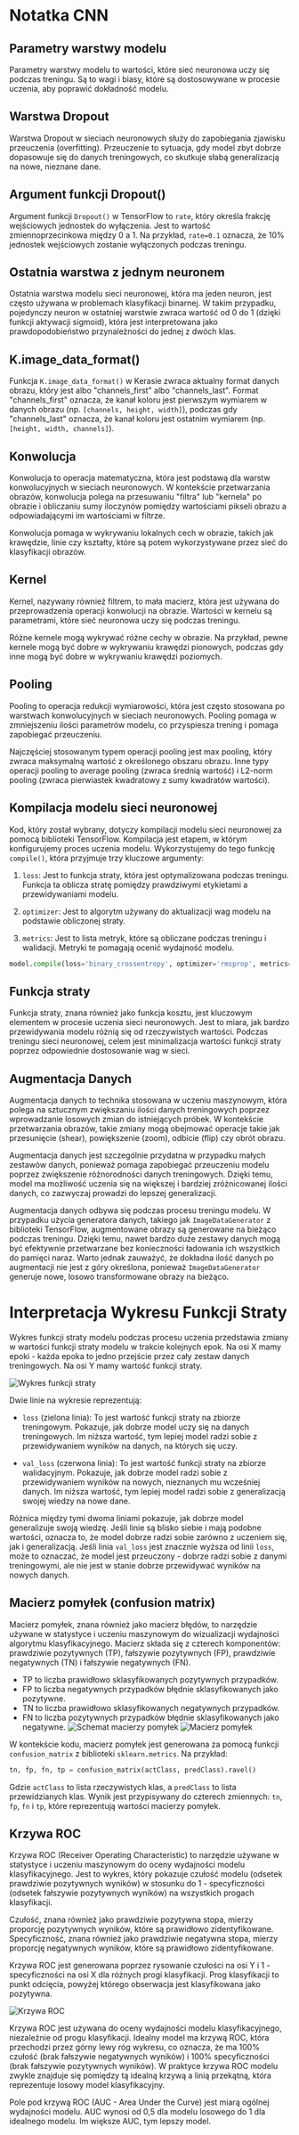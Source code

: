 # Notatka CNN

## Parametry warstwy modelu
Parametry warstwy modelu to wartości, które sieć neuronowa uczy się podczas treningu. Są to wagi i biasy, które są dostosowywane w procesie uczenia, aby poprawić dokładność modelu.

## Warstwa Dropout
Warstwa Dropout w sieciach neuronowych służy do zapobiegania zjawisku przeuczenia (overfitting). Przeuczenie to sytuacja, gdy model zbyt dobrze dopasowuje się do danych treningowych, co skutkuje słabą generalizacją na nowe, nieznane dane.

## Argument funkcji Dropout()
Argument funkcji `Dropout()` w TensorFlow to `rate`, który określa frakcję wejściowych jednostek do wyłączenia. Jest to wartość zmiennoprzecinkowa między 0 a 1. Na przykład, `rate=0.1` oznacza, że 10% jednostek wejściowych zostanie wyłączonych podczas treningu.

## Ostatnia warstwa z jednym neuronem
Ostatnia warstwa modelu sieci neuronowej, która ma jeden neuron, jest często używana w problemach klasyfikacji binarnej. W takim przypadku, pojedynczy neuron w ostatniej warstwie zwraca wartość od 0 do 1 (dzięki funkcji aktywacji sigmoid), która jest interpretowana jako prawdopodobieństwo przynależności do jednej z dwóch klas.

## K.image_data_format()
Funkcja `K.image_data_format()` w Kerasie zwraca aktualny format danych obrazu, który jest albo "channels_first" albo "channels_last". Format "channels_first" oznacza, że kanał koloru jest pierwszym wymiarem w danych obrazu (np. `[channels, height, width]`), podczas gdy "channels_last" oznacza, że kanał koloru jest ostatnim wymiarem (np. `[height, width, channels]`).

## Konwolucja
Konwolucja to operacja matematyczna, która jest podstawą dla warstw konwolucyjnych w sieciach neuronowych. W kontekście przetwarzania obrazów, konwolucja polega na przesuwaniu "filtra" lub "kernela" po obrazie i obliczaniu sumy iloczynów pomiędzy wartościami pikseli obrazu a odpowiadającymi im wartościami w filtrze. 

Konwolucja pomaga w wykrywaniu lokalnych cech w obrazie, takich jak krawędzie, linie czy kształty, które są potem wykorzystywane przez sieć do klasyfikacji obrazów.

## Kernel
Kernel, nazywany również filtrem, to mała macierz, która jest używana do przeprowadzenia operacji konwolucji na obrazie. Wartości w kernelu są parametrami, które sieć neuronowa uczy się podczas treningu. 

Różne kernele mogą wykrywać różne cechy w obrazie. Na przykład, pewne kernele mogą być dobre w wykrywaniu krawędzi pionowych, podczas gdy inne mogą być dobre w wykrywaniu krawędzi poziomych.

## Pooling
Pooling to operacja redukcji wymiarowości, która jest często stosowana po warstwach konwolucyjnych w sieciach neuronowych. Pooling pomaga w zmniejszeniu ilości parametrów modelu, co przyspiesza trening i pomaga zapobiegać przeuczeniu.

Najczęściej stosowanym typem operacji pooling jest max pooling, który zwraca maksymalną wartość z określonego obszaru obrazu. Inne typy operacji pooling to average pooling (zwraca średnią wartość) i L2-norm pooling (zwraca pierwiastek kwadratowy z sumy kwadratów wartości).

## Kompilacja modelu sieci neuronowej
Kod, który został wybrany, dotyczy kompilacji modelu sieci neuronowej za pomocą biblioteki TensorFlow. Kompilacja jest etapem, w którym konfigurujemy proces uczenia modelu. Wykorzystujemy do tego funkcję `compile()`, która przyjmuje trzy kluczowe argumenty:

1. `loss`: Jest to funkcja straty, która jest optymalizowana podczas treningu. Funkcja ta oblicza stratę pomiędzy prawdziwymi etykietami a przewidywaniami modelu.

2. `optimizer`: Jest to algorytm używany do aktualizacji wag modelu na podstawie obliczonej straty.

3. `metrics`: Jest to lista metryk, które są obliczane podczas treningu i walidacji. Metryki te pomagają ocenić wydajność modelu.

```python
model.compile(loss='binary_crossentropy', optimizer='rmsprop', metrics=['accuracy'])
```
## Funkcja straty
Funkcja straty, znana również jako funkcja kosztu, jest kluczowym elementem w procesie uczenia sieci neuronowych. Jest to miara, jak bardzo przewidywania modelu różnią się od rzeczywistych wartości. Podczas treningu sieci neuronowej, celem jest minimalizacja wartości funkcji straty poprzez odpowiednie dostosowanie wag w sieci.

## Augmentacja Danych

Augmentacja danych to technika stosowana w uczeniu maszynowym, która polega na sztucznym zwiększaniu ilości danych treningowych poprzez wprowadzanie losowych zmian do istniejących próbek. W kontekście przetwarzania obrazów, takie zmiany mogą obejmować operacje takie jak przesunięcie (shear), powiększenie (zoom), odbicie (flip) czy obrót obrazu. 

Augmentacja danych jest szczególnie przydatna w przypadku małych zestawów danych, ponieważ pomaga zapobiegać przeuczeniu modelu poprzez zwiększenie różnorodności danych treningowych. Dzięki temu, model ma możliwość uczenia się na większej i bardziej zróżnicowanej ilości danych, co zazwyczaj prowadzi do lepszej generalizacji.

Augmentacja danych odbywa się podczas procesu treningu modelu. W przypadku użycia generatora danych, takiego jak `ImageDataGenerator` z biblioteki TensorFlow, augmentowane obrazy są generowane na bieżąco podczas treningu. Dzięki temu, nawet bardzo duże zestawy danych mogą być efektywnie przetwarzane bez konieczności ładowania ich wszystkich do pamięci naraz. Warto jednak zauważyć, że dokładna ilość danych po augmentacji nie jest z góry określona, ponieważ `ImageDataGenerator` generuje nowe, losowo transformowane obrazy na bieżąco.

# Interpretacja Wykresu Funkcji Straty

Wykres funkcji straty modelu podczas procesu uczenia przedstawia zmiany w wartości funkcji straty modelu w trakcie kolejnych epok. Na osi X mamy epoki - każda epoka to jedno przejście przez cały zestaw danych treningowych. Na osi Y mamy wartość funkcji straty.

![Wykres funkcji straty](loss.png)

Dwie linie na wykresie reprezentują:

- `loss` (zielona linia): To jest wartość funkcji straty na zbiorze treningowym. Pokazuje, jak dobrze model uczy się na danych treningowych. Im niższa wartość, tym lepiej model radzi sobie z przewidywaniem wyników na danych, na których się uczy.

- `val_loss` (czerwona linia): To jest wartość funkcji straty na zbiorze walidacyjnym. Pokazuje, jak dobrze model radzi sobie z przewidywaniem wyników na nowych, nieznanych mu wcześniej danych. Im niższa wartość, tym lepiej model radzi sobie z generalizacją swojej wiedzy na nowe dane.

Różnica między tymi dwoma liniami pokazuje, jak dobrze model generalizuje swoją wiedzę. Jeśli linie są blisko siebie i mają podobne wartości, oznacza to, że model dobrze radzi sobie zarówno z uczeniem się, jak i generalizacją. Jeśli linia `val_loss` jest znacznie wyższa od linii `loss`, może to oznaczać, że model jest przeuczony - dobrze radzi sobie z danymi treningowymi, ale nie jest w stanie dobrze przewidywać wyników na nowych danych.

## Macierz pomyłek (confusion matrix)

Macierz pomyłek, znana również jako macierz błędów, to narzędzie używane w statystyce i uczeniu maszynowym do wizualizacji wydajności algorytmu klasyfikacyjnego. Macierz składa się z czterech komponentów: prawdziwie pozytywnych (TP), fałszywie pozytywnych (FP), prawdziwie negatywnych (TN) i fałszywie negatywnych (FN). 

- TP to liczba prawidłowo sklasyfikowanych pozytywnych przypadków.
- FP to liczba negatywnych przypadków błędnie sklasyfikowanych jako pozytywne.
- TN to liczba prawidłowo sklasyfikowanych negatywnych przypadków.
- FN to liczba pozytywnych przypadków błędnie sklasyfikowanych jako negatywne.
![Schemat macierzy pomyłek](conf_matrix_wiki.png)
![Macierz pomyłek](confusion_matrix.png)

W kontekście kodu, macierz pomyłek jest generowana za pomocą funkcji `confusion_matrix` z biblioteki `sklearn.metrics`. Na przykład:

```python
tn, fp, fn, tp = confusion_matrix(actClass, predClass).ravel()
```

Gdzie `actClass` to lista rzeczywistych klas, a `predClass` to lista przewidzianych klas. Wynik jest przypisywany do czterech zmiennych: `tn`, `fp`, `fn` i `tp`, które reprezentują wartości macierzy pomyłek.

## Krzywa ROC

Krzywa ROC (Receiver Operating Characteristic) to narzędzie używane w statystyce i uczeniu maszynowym do oceny wydajności modelu klasyfikacyjnego. Jest to wykres, który pokazuje czułość modelu (odsetek prawdziwie pozytywnych wyników) w stosunku do 1 - specyficzności (odsetek fałszywie pozytywnych wyników) na wszystkich progach klasyfikacji.

Czułość, znana również jako prawdziwie pozytywna stopa, mierzy proporcję pozytywnych wyników, które są prawidłowo zidentyfikowane. Specyficzność, znana również jako prawdziwie negatywna stopa, mierzy proporcję negatywnych wyników, które są prawidłowo zidentyfikowane.

Krzywa ROC jest generowana poprzez rysowanie czułości na osi Y i 1 - specyficzności na osi X dla różnych progi klasyfikacji. Prog klasyfikacji to punkt odcięcia, powyżej którego obserwacja jest klasyfikowana jako pozytywna.

![Krzywa ROC](roc.png)

Krzywa ROC jest używana do oceny wydajności modelu klasyfikacyjnego, niezależnie od progu klasyfikacji. Idealny model ma krzywą ROC, która przechodzi przez górny lewy róg wykresu, co oznacza, że ma 100% czułość (brak fałszywie negatywnych wyników) i 100% specyficzności (brak fałszywie pozytywnych wyników). W praktyce krzywa ROC modelu zwykle znajduje się pomiędzy tą idealną krzywą a linią przekątną, która reprezentuje losowy model klasyfikacyjny.

Pole pod krzywą ROC (AUC - Area Under the Curve) jest miarą ogólnej wydajności modelu. AUC wynosi od 0,5 dla modelu losowego do 1 dla idealnego modelu. Im większe AUC, tym lepszy model.